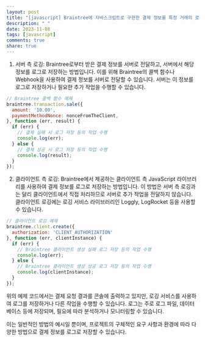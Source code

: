 ```yaml
---
layout: post
title: "[javascript] Braintree에 자바스크립트로 구현한 결제 정보를 특정 거래의 로그로 저장하는 방법은 무엇인가요?"
description: " "
date: 2023-11-08
tags: [javascript]
comments: true
share: true
---
```


1. 서버 측 로깅: Braintree로부터 받은 결제 정보를 서버로 전달하고, 서버에서 해당 정보를 로그로 저장하는 방법입니다. 이를 위해 Braintree의 콜백 함수나 Webhook을 사용하여 결제 정보를 서버로 전달할 수 있습니다. 서버는 이 정보를 로그로 저장하거나 필요한 추가 작업을 수행할 수 있습니다.

```javascript
// Braintree 콜백 함수 예제
braintree.transaction.sale({
  amount: '10.00',
  paymentMethodNonce: nonceFromTheClient,
}, function (err, result) {
  if (err) {
    // 결제 실패 시 로그 저장 등의 작업 수행
    console.log(err);
  } else {
    // 결제 성공 시 로그 저장 등의 작업 수행
    console.log(result);
  }
});
```

2. 클라이언트 측 로깅: Braintree에서 제공하는 클라이언트 측 JavaScript 라이브러리를 사용하여 결제 정보를 로그로 저장하는 방법입니다. 이 방법은 서버 측 로깅과는 달리 클라이언트에서 직접 처리하므로 서버로 추가 작업을 전달하지 않습니다. 클라이언트 로깅에는 로깅 서비스 라이브러리인 Loggly, LogRocket 등을 사용할 수 있습니다.

```javascript
// 클라이언트 로깅 예제
braintree.client.create({
  authorization: 'CLIENT_AUTHORIZATION'
}, function (err, clientInstance) {
  if (err) {
    // Braintree 클라이언트 생성 실패 로그 저장 등의 작업 수행
    console.log(err);
  } else {
    // Braintree 클라이언트 생성 성공 로그 저장 등의 작업 수행
    console.log(clientInstance);
  }
});
```

위의 예제 코드에서는 결제 요청 결과를 콘솔에 출력하고 있지만, 로깅 서비스를 사용하여 로그를 저장하거나 다른 작업을 수행할 수 있습니다. 로그는 주로 로그 파일, 데이터베이스 등에 저장되며, 필요에 따라 분석하거나 모니터링할 수 있습니다.

이는 일반적인 방법의 예시일 뿐이며, 프로젝트의 구체적인 요구 사항과 환경에 따라 다양한 방법으로 결제 정보를 로그로 저장할 수 있습니다.